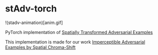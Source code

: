 # stAdv-torch

!(stadv-animation)[anim.gif]

PyTorch implementation of [Spatially Transformed Adversarial Examples](https://arxiv.org/abs/1801.02612)

This implementation is made for our work [Imperceptible Adversarial Examples by Spatial Chroma-Shift](https://arxiv.org/abs/2108.0250)

